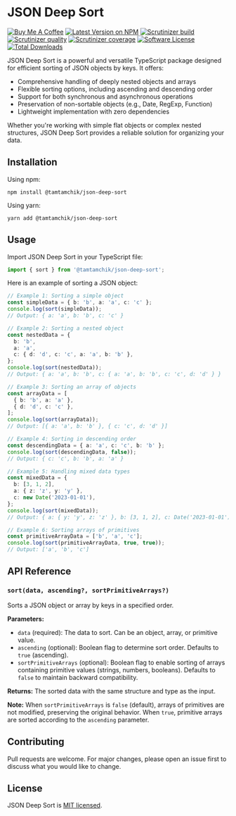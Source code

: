 # JSON Deep Sort

[![Buy Me A Coffee][ico-coffee]][link-coffee]
[![Latest Version on NPM][ico-version]][link-npm]
[![Scrutinizer build][ico-scrutinizer-build]][link-scrutinizer]
[![Scrutinizer quality][ico-scrutinizer-quality]][link-scrutinizer]
[![Scrutinizer coverage][ico-scrutinizer-coverage]][link-scrutinizer]
[![Software License][ico-license]](LICENSE)
[![Total Downloads][ico-downloads]][link-downloads]

JSON Deep Sort is a powerful and versatile TypeScript package designed for efficient sorting of JSON objects by keys. It offers:

- Comprehensive handling of deeply nested objects and arrays
- Flexible sorting options, including ascending and descending order
- Support for both synchronous and asynchronous operations
- Preservation of non-sortable objects (e.g., Date, RegExp, Function)
- Lightweight implementation with zero dependencies

Whether you're working with simple flat objects or complex nested structures, JSON Deep Sort provides a reliable solution for organizing your data.

## Installation

Using npm:

```shell
npm install @tamtamchik/json-deep-sort
```

Using yarn:

```shell
yarn add @tamtamchik/json-deep-sort
```

## Usage

Import JSON Deep Sort in your TypeScript file:

```typescript
import { sort } from '@tamtamchik/json-deep-sort';
```

Here is an example of sorting a JSON object:

```typescript
// Example 1: Sorting a simple object
const simpleData = { b: 'b', a: 'a', c: 'c' };
console.log(sort(simpleData));
// Output: { a: 'a', b: 'b', c: 'c' }

// Example 2: Sorting a nested object
const nestedData = {
  b: 'b',
  a: 'a',
  c: { d: 'd', c: 'c', a: 'a', b: 'b' },
};
console.log(sort(nestedData));
// Output: { a: 'a', b: 'b', c: { a: 'a', b: 'b', c: 'c', d: 'd' } }

// Example 3: Sorting an array of objects
const arrayData = [
  { b: 'b', a: 'a' },
  { d: 'd', c: 'c' },
];
console.log(sort(arrayData));
// Output: [{ a: 'a', b: 'b' }, { c: 'c', d: 'd' }]

// Example 4: Sorting in descending order
const descendingData = { a: 'a', c: 'c', b: 'b' };
console.log(sort(descendingData, false));
// Output: { c: 'c', b: 'b', a: 'a' }

// Example 5: Handling mixed data types
const mixedData = {
  b: [3, 1, 2],
  a: { z: 'z', y: 'y' },
  c: new Date('2023-01-01'),
};
console.log(sort(mixedData));
// Output: { a: { y: 'y', z: 'z' }, b: [3, 1, 2], c: Date('2023-01-01') }

// Example 6: Sorting arrays of primitives
const primitiveArrayData = ['b', 'a', 'c'];
console.log(sort(primitiveArrayData, true, true));
// Output: ['a', 'b', 'c']
```

## API Reference

### `sort(data, ascending?, sortPrimitiveArrays?)`

Sorts a JSON object or array by keys in a specified order.

**Parameters:**

- `data` (required): The data to sort. Can be an object, array, or primitive value.
- `ascending` (optional): Boolean flag to determine sort order. Defaults to `true` (ascending).
- `sortPrimitiveArrays` (optional): Boolean flag to enable sorting of arrays containing primitive values (strings, numbers, booleans). Defaults to `false` to maintain backward compatibility.

**Returns:** The sorted data with the same structure and type as the input.

**Note:** When `sortPrimitiveArrays` is `false` (default), arrays of primitives are not modified, preserving the original behavior. When `true`, primitive arrays are sorted according to the `ascending` parameter.

## Contributing

Pull requests are welcome. For major changes, please open an issue first to discuss what you would like to change.

## License

JSON Deep Sort is [MIT licensed](./LICENSE).

[ico-coffee]: https://img.shields.io/badge/Buy%20Me%20A-Coffee-%236F4E37.svg?style=flat-square
[ico-version]: https://img.shields.io/npm/v/@tamtamchik/json-deep-sort.svg?style=flat-square
[ico-license]: https://img.shields.io/npm/l/@tamtamchik/json-deep-sort.svg?style=flat-square
[ico-downloads]: https://img.shields.io/npm/dt/@tamtamchik/json-deep-sort.svg?style=flat-square
[ico-scrutinizer-build]: https://img.shields.io/scrutinizer/build/g/tamtamchik/json-deep-sort/main.svg?style=flat-square
[ico-scrutinizer-quality]: https://img.shields.io/scrutinizer/quality/g/tamtamchik/json-deep-sort/main.svg?style=flat-square
[ico-scrutinizer-coverage]: https://img.shields.io/scrutinizer/coverage/g/tamtamchik/json-deep-sort/main.svg?style=flat-square
[link-coffee]: https://www.buymeacoffee.com/tamtamchik
[link-npm]: https://www.npmjs.com/package/@tamtamchik/json-deep-sort
[link-downloads]: https://www.npmjs.com/package/@tamtamchik/json-deep-sort
[link-scrutinizer]: https://scrutinizer-ci.com/g/tamtamchik/json-deep-sort/
